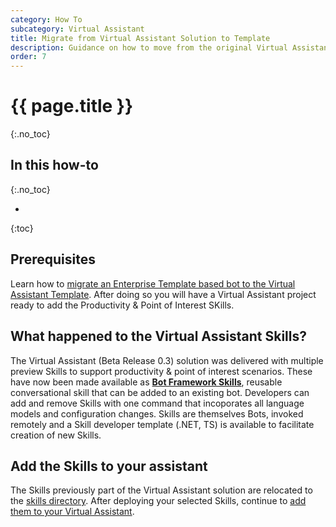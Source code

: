 ```yaml
---
category: How To
subcategory: Virtual Assistant
title: Migrate from Virtual Assistant Solution to Template
description: Guidance on how to move from the original Virtual Assistant solution to the new Template
order: 7
---
```


# {{ page.title }}
{:.no_toc}

## In this how-to
{:.no_toc}

* 
{:toc}

## Prerequisites

Learn how to [migrate an Enterprise Template based bot to the Virtual Assistant Template]({{site.baseurl}}/howto/virtual-assistant/ettovamigration). After doing so you will have a Virtual Assistant project ready to add the Productivity & Point of Interest SKills.

## What happened to the Virtual Assistant Skills?

The Virtual Assistant (Beta Release 0.3) solution was delivered with multiple preview Skills to support productivity & point of interest scenarios. These have now been made available as [**Bot Framework Skills**]({{site.baseurl}}/overview/skills), reusable conversational skill that can be added to an existing bot. Developers can add and remove Skills with one command that incoporates all language models and configuration changes. Skills are themselves Bots, invoked remotely and a Skill developer template (.NET, TS) is available to facilitate creation of new Skills.

## Add the Skills to your assistant

The Skills previously part of the Virtual Assistant solution are relocated to the [skills directory](https://github.com/microsoft/botframework-solutions/tree/master/skills/src/csharp). After deploying your selected Skills, continue to [add them to your Virtual Assistant]({{site.baseurl}}/howto/skills/addingskills).